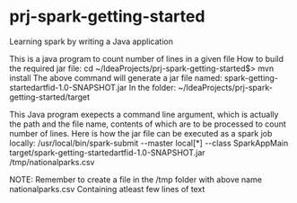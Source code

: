 # prj-spark-getting-started
Learning spark by writing a Java application

This is a java program to count number of lines in a given file
How to build the required jar file:
   cd ~/IdeaProjects/prj-spark-getting-started$> mvn install
The above command will generate a jar file named: spark-getting-startedartfid-1.0-SNAPSHOT.jar
In the folder: ~/IdeaProjects/prj-spark-getting-started/target

This Java program exepects a command line argument, which is actually the path and the file name, contents of which are to be processed to count number of lines.
Here is how the jar file can be executed as a spark job locally:
   /usr/local/bin/spark-submit --master local[*] --class SparkAppMain target/spark-getting-startedartfid-1.0-SNAPSHOT.jar /tmp/nationalparks.csv

NOTE: Remember to create a file in the /tmp folder with above name nationalparks.csv
Containing atleast few lines of text
